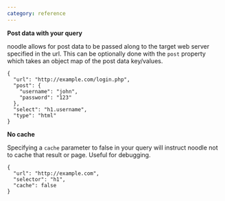 ```yaml
---
category: reference
---
```


**Post data with your query**

noodle allows for post data to be passed along to the target web server 
specified in the url. This can be optionally done with the `post` property 
which takes an object map of the post data key/values.

    {
      "url": "http://example.com/login.php",
      "post": {
        "username": "john",
        "password": "123"
      },
      "select": "h1.username",
      "type": "html"
    }

**No cache**

Specifying a `cache` parameter to false in your query will instruct noodle not 
to cache that result or page. Useful for debugging.

    {
      "url": "http://example.com",
      "selector": "h1",
      "cache": false
    }